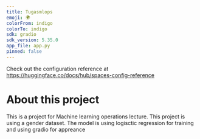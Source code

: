 ```yaml
---
title: Tugasmlops
emoji: 🌍
colorFrom: indigo
colorTo: indigo
sdk: gradio
sdk_version: 5.35.0
app_file: app.py
pinned: false
---
```


Check out the configuration reference at https://huggingface.co/docs/hub/spaces-config-reference

# About this project

This is a project for Machine learning operations lecture. This project is using a gender dataset. The 
model is using logisctic regression for training and using gradio for appreance

